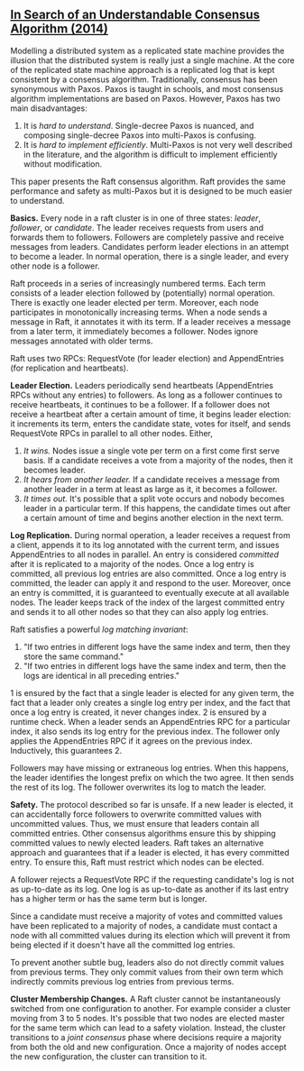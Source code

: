## [In Search of an Understandable Consensus Algorithm (2014)](https://scholar.google.com/scholar?cluster=12646889551697084617&hl=en&as_sdt=0,5)
Modelling a distributed system as a replicated state machine provides the
illusion that the distributed system is really just a single machine. At the
core of the replicated state machine approach is a replicated log that is kept
consistent by a consensus algorithm. Traditionally, consensus has been
synonymous with Paxos. Paxos is taught in schools, and most consensus algorithm
implementations are based on Paxos. However, Paxos has two main disadvantages:

1. It is *hard to understand*. Single-decree Paxos is nuanced, and composing
   single-decree Paxos into multi-Paxos is confusing.
2. It is *hard to implement efficiently*. Multi-Paxos is not very well
   described in the literature, and the algorithm is difficult to implement
   efficiently without modification.

This paper presents the Raft consensus algorithm. Raft provides the same
performance and safety as multi-Paxos but it is designed to be much easier to
understand.

**Basics.**
Every node in a raft cluster is in one of three states: *leader*, *follower*,
or *candidate*. The leader receives requests from users and forwards them to
followers. Followers are completely passive and receive messages from leaders.
Candidates perform leader elections in an attempt to become a leader. In normal
operation, there is a single leader, and every other node is a follower.

Raft proceeds in a series of increasingly numbered terms. Each term consists of
a leader election followed by (potentially) normal operation. There is exactly
one leader elected per term. Moreover, each node participates in monotonically
increasing terms. When a node sends a message in Raft, it annotates it with its
term. If a leader receives a message from a later term, it immediately becomes
a follower. Nodes ignore messages annotated with older terms.

Raft uses two RPCs: RequestVote (for leader election) and AppendEntries (for
replication and heartbeats).

**Leader Election.**
Leaders periodically send heartbeats (AppendEntries RPCs without any entries)
to followers. As long as a follower continues to receive heartbeats, it
continues to be a follower. If a follower does not receive a heartbeat after a
certain amount of time, it begins leader election: it increments its term,
enters the candidate state, votes for itself, and sends RequestVote RPCs in
parallel to all other nodes. Either,

1. *It wins.* Nodes issue a single vote per term on a first come first serve
   basis. If a candidate receives a vote from a majority of the nodes, then it
   becomes leader.
2. *It hears from another leader.* If a candidate receives a message from
   another leader in a term at least as large as it, it becomes a follower.
3. *It times out.* It's possible that a split vote occurs and nobody becomes
   leader in a particular term. If this happens, the candidate times out after
   a certain amount of time and begins another election in the next term.

**Log Replication.**
During normal operation, a leader receives a request from a client, appends it
to its log annotated with the current term, and issues AppendEntries to all
nodes in parallel. An entry is considered *committed* after it is replicated to
a majority of the nodes. Once a log entry is committed, all previous log
entries are also committed. Once a log entry is committed, the leader can apply
it and respond to the user. Moreover, once an entry is committed, it is
guaranteed to eventually execute at all available nodes. The leader keeps track
of the index of the largest committed entry and sends it to all other nodes so
that they can also apply log entries.

Raft satisfies a powerful *log matching invariant*:

1. "If two entries in different logs have the same index and term, then they
   store the same command."
2. "If two entries in different logs have the same index and term, then the
   logs are identical in all preceding entries."

1 is ensured by the fact that a single leader is elected for any given term,
the fact that a leader only creates a single log entry per index, and the fact
that once a log entry is created, it never changes index. 2 is ensured by a
runtime check. When a leader sends an AppendEntries RPC for a particular index,
it also sends its log entry for the previous index. The follower only applies
the AppendEntries RPC if it agrees on the previous index. Inductively, this
guarantees 2.

Followers may have missing or extraneous log entries. When this happens, the
leader identifies the longest prefix on which the two agree. It then sends the
rest of its log. The follower overwrites its log to match the leader.

**Safety.**
The protocol described so far is unsafe. If a new leader is elected, it can
accidentally force followers to overwrite committed values with uncommitted
values. Thus, we must ensure that leaders contain all committed entries. Other
consensus algorithms ensure this by shipping committed values to newly elected
leaders. Raft takes an alternative approach and guarantees that if a leader is
elected, it has every committed entry. To ensure this, Raft must restrict which
nodes can be elected.

A follower rejects a RequestVote RPC if the requesting candidate's log is not
as up-to-date as its log. One log is as up-to-date as another if its last entry
has a higher term or has the same term but is longer.

Since a candidate must receive a majority of votes and committed values have
been replicated to a majority of nodes, a candidate must contact a node with
all committed values during its election which will prevent it from being
elected if it doesn't have all the committed log entries.

To prevent another subtle bug, leaders also do not directly commit values from
previous terms. They only commit values from their own term which indirectly
commits previous log entries from previous terms.

**Cluster Membership Changes.**
A Raft cluster cannot be instantaneously switched from one configuration to
another. For example consider a cluster moving from 3 to 5 nodes. It's possible
that two nodes are elected master for the same term which can lead to a safety
violation. Instead, the cluster transitions to a *joint consensus* phase where
decisions require a majority from both the old and new configuration. Once a
majority of nodes accept the new configuration, the cluster can transition to
it.


